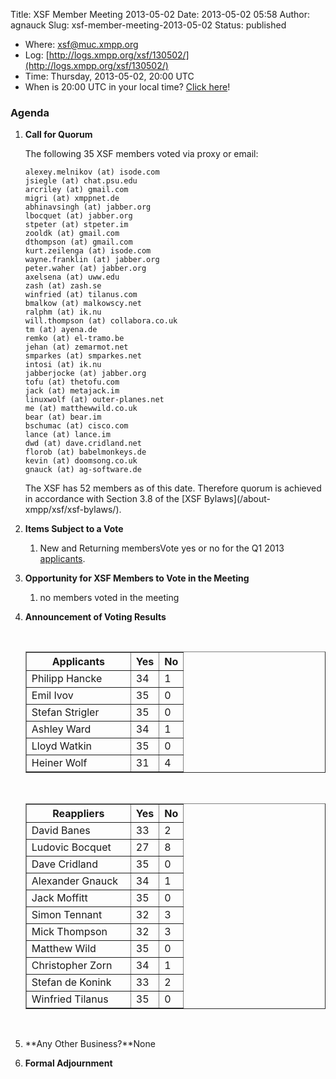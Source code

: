 Title: XSF Member Meeting 2013-05-02
Date: 2013-05-02 05:58
Author: agnauck
Slug: xsf-member-meeting-2013-05-02
Status: published

-   <span>Where</span>: [xsf@muc.xmpp.org  
   ](xmpp:xsf@muc.xmpp.org?join)
-   Log:
    [http://logs.xmpp.org/xsf/130502/](http://logs.xmpp.org/xsf/130502/)
-   Time: Thursday, 2013-05-02, 20:00 UTC
-   When is 20:00 UTC in your local time? [Click
    here](http://www.worldtimeserver.com/)!

### Agenda

1.  **Call for Quorum**

    The following 35 XSF members voted via proxy or email:

        alexey.melnikov (at) isode.com
        jsiegle (at) chat.psu.edu
        arcriley (at) gmail.com
        migri (at) xmppnet.de
        abhinavsingh (at) jabber.org
        lbocquet (at) jabber.org
        stpeter (at) stpeter.im
        zooldk (at) gmail.com
        dthompson (at) gmail.com
        kurt.zeilenga (at) isode.com
        wayne.franklin (at) jabber.org
        peter.waher (at) jabber.org
        axelsena (at) uww.edu
        zash (at) zash.se
        winfried (at) tilanus.com
        bmalkow (at) malkowscy.net
        ralphm (at) ik.nu
        will.thompson (at) collabora.co.uk
        tm (at) ayena.de
        remko (at) el-tramo.be
        jehan (at) zemarmot.net
        smparkes (at) smparkes.net
        intosi (at) ik.nu
        jabberjocke (at) jabber.org
        tofu (at) thetofu.com
        jack (at) metajack.im
        linuxwolf (at) outer-planes.net
        me (at) matthewwild.co.uk
        bear (at) bear.im
        bschumac (at) cisco.com
        lance (at) lance.im
        dwd (at) dave.cridland.net
        florob (at) babelmonkeys.de
        kevin (at) doomsong.co.uk
        gnauck (at) ag-software.de

    <p>
    The XSF has 52 members as of this date. Therefore quorum is achieved
    in accordance with Section 3.8 of the [XSF
    Bylaws](/about-xmpp/xsf/xsf-bylaws/).

2.  **Items Subject to a Vote**
    1.  New and Returning membersVote yes or no for the Q1 2013
        [applicants](http://wiki.xmpp.org/web/Membership_Applications_Q1_2013).

3.  **Opportunity for XSF Members to Vote in the Meeting**
    1.  no members voted in the meeting

4.  **Announcement of Voting Results**

     

    <table border="1" cellspacing="0" cellpadding="3">
    <tbody>
    <tr>
    <th style="width: 150px; height: 27px;">
    Applicants

    </th>
    <th style="height: 27px;">
    Yes

    </th>
    <th style="height: 27px;">
    No

    </th>
    </tr>
    <tr>
    <td style="height: 27px; width: 150px;">
    Philipp Hancke

    </td>
    <td style="height: 27px;">
    34

    </td>
    <td style="height: 27px;">
    1

    </td>
    </tr>
    <tr>
    <td style="height: 27px; width: 150px;">
    Emil Ivov

    </td>
    <td style="height: 27px;">
    35

    </td>
    <td style="height: 27px;">
    0

    </td>
    </tr>
    <tr>
    <td style="height: 27px; width: 150px;">
    Stefan Strigler

    </td>
    <td style="height: 27px;">
    35

    </td>
    <td style="height: 27px;">
    0

    </td>
    </tr>
    <tr>
    <td style="height: 27px; width: 150px;">
    Ashley Ward

    </td>
    <td style="height: 27px;">
    34

    </td>
    <td style="height: 27px;">
    1

    </td>
    </tr>
    <tr>
    <td style="height: 27px; width: 150px;">
    Lloyd Watkin

    </td>
    <td style="height: 27px;">
    35

    </td>
    <td style="height: 27px;">
    0

    </td>
    </tr>
    <tr>
    <td style="height: 27px; width: 150px;">
    Heiner Wolf

    </td>
    <td style="height: 27px;">
    31

    </td>
    <td style="height: 27px;">
    4

    </td>
    </tr>
    </tbody>
    </table>
     

    <table border="1" cellspacing="0" cellpadding="3">
    <tbody>
    <tr>
    <th style="width: 150px;">
    Reappliers

    </th>
    <th>
    Yes

    </th>
    <th class="auto-style1">
    No

    </th>
    </tr>
    <tr>
    <td>
    David Banes

    </td>
    <td>
    33

    </td>
    <td class="auto-style1">
    2

    </td>
    </tr>
    <tr>
    <td>
    Ludovic Bocquet

    </td>
    <td>
    27

    </td>
    <td class="auto-style1">
    8

    </td>
    </tr>
    <tr>
    <td>
    Dave Cridland

    </td>
    <td>
    35

    </td>
    <td class="auto-style1">
    0

    </td>
    </tr>
    <tr>
    <td>
    Alexander Gnauck

    </td>
    <td>
    34

    </td>
    <td class="auto-style1">
    1

    </td>
    </tr>
    <tr>
    <td>
    Jack Moffitt

    </td>
    <td>
    35

    </td>
    <td class="auto-style1">
    0

    </td>
    </tr>
    <tr>
    <td>
    Simon Tennant

    </td>
    <td>
    32

    </td>
    <td class="auto-style1">
    3

    </td>
    </tr>
    <tr>
    <td>
    Mick Thompson

    </td>
    <td>
    32

    </td>
    <td class="auto-style1">
    3

    </td>
    </tr>
    <tr>
    <td>
    Matthew Wild

    </td>
    <td>
    35

    </td>
    <td class="auto-style1">
    0

    </td>
    </tr>
    <tr>
    <td>
    Christopher Zorn

    </td>
    <td>
    34

    </td>
    <td class="auto-style1">
    1

    </td>
    </tr>
    <tr>
    <td>
    Stefan de Konink

    </td>
    <td>
    33

    </td>
    <td class="auto-style1">
    2

    </td>
    </tr>
    <tr>
    <td>
    Winfried Tilanus

    </td>
    <td>
    35

    </td>
    <td class="auto-style1">
    0

    </td>
    </tr>
    </tbody>
    </table>
    <p>
     

5.  **Any Other Business?**None
6.  **Formal Adjournment**

